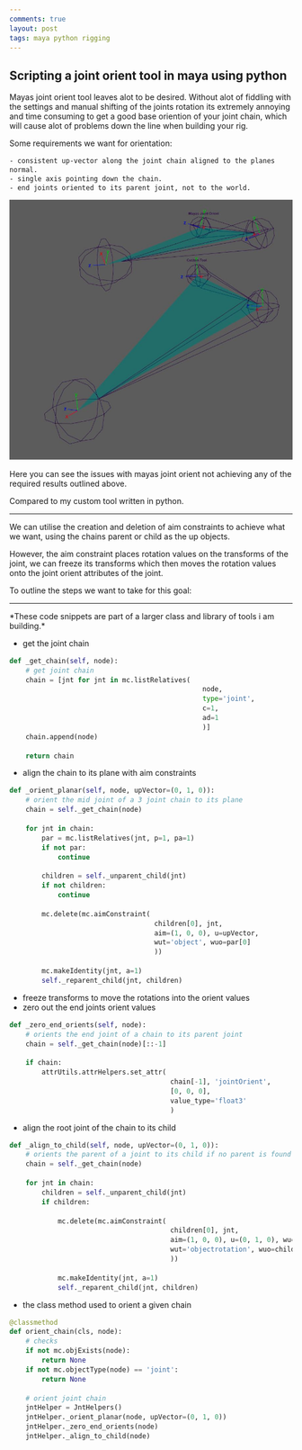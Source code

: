 ```yaml
---
comments: true
layout: post
tags: maya python rigging
---
```


## Scripting a joint orient tool in maya using python

Mayas joint orient tool leaves alot to be desired.
Without alot of fiddling with the settings and manual shifting of the joints rotation its extremely annoying and time consuming to get a good base oriention of your joint chain, which will cause alot of problems down the line when building your rig.

Some requirements we want for orientation:

    - consistent up-vector along the joint chain aligned to the planes normal.
    - single axis pointing down the chain.
    - end joints oriented to its parent joint, not to the world.

![Joint Orient Comparison](/assets/images/building_a_joint_orient_tool/01.JPG)

Here you can see the issues with mayas joint orient not achieving any of the required results outlined above.

Compared to my custom tool written in python.

<hr>

We can utilise the creation and deletion of aim constraints to achieve what we want, using the chains parent or child as the up objects.

However, the aim constraint places rotation values on the transforms of the joint, we can freeze its transforms which then moves the rotation values onto the joint orient attributes of the joint.

To outline the steps we want to take for this goal:

<hr>
*These code snippets are part of a larger class and library of tools i am building.*

- get the joint chain

```python
def _get_chain(self, node):
    # get joint chain
    chain = [jnt for jnt in mc.listRelatives(
                                                node,
                                                type='joint',
                                                c=1,
                                                ad=1
                                                )]
    chain.append(node)

    return chain
```

- align the chain to its plane with aim constraints

```python
def _orient_planar(self, node, upVector=(0, 1, 0)):
    # orient the mid joint of a 3 joint chain to its plane
    chain = self._get_chain(node)

    for jnt in chain:
        par = mc.listRelatives(jnt, p=1, pa=1)
        if not par:
            continue

        children = self._unparent_child(jnt)
        if not children:
            continue

        mc.delete(mc.aimConstraint(
                                    children[0], jnt,
                                    aim=(1, 0, 0), u=upVector,
                                    wut='object', wuo=par[0]
                                    ))

        mc.makeIdentity(jnt, a=1)
        self._reparent_child(jnt, children)
```

- freeze transforms to move the rotations into the orient values
- zero out the end joints orient values

```python
def _zero_end_orients(self, node):
    # orients the end joint of a chain to its parent joint
    chain = self._get_chain(node)[::-1]

    if chain:
        attrUtils.attrHelpers.set_attr(
                                        chain[-1], 'jointOrient',
                                        [0, 0, 0],
                                        value_type='float3'
                                        )
```

- align the root joint of the chain to its child

```python
def _align_to_child(self, node, upVector=(0, 1, 0)):
    # orients the parent of a joint to its child if no parent is found
    chain = self._get_chain(node)

    for jnt in chain:
        children = self._unparent_child(jnt)
        if children:

            mc.delete(mc.aimConstraint(
                                        children[0], jnt,
                                        aim=(1, 0, 0), u=(0, 1, 0), wu=(0, 1, 0),
                                        wut='objectrotation', wuo=children[0]
                                        ))

            mc.makeIdentity(jnt, a=1)
            self._reparent_child(jnt, children)
```

- the class method used to orient a given chain

```python
@classmethod
def orient_chain(cls, node):
    # checks
    if not mc.objExists(node):
        return None
    if not mc.objectType(node) == 'joint':
        return None

    # orient joint chain
    jntHelper = JntHelpers()
    jntHelper._orient_planar(node, upVector=(0, 1, 0))
    jntHelper._zero_end_orients(node)
    jntHelper._align_to_child(node)
```